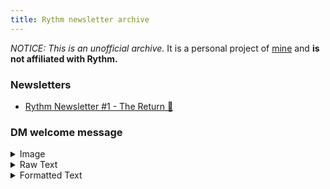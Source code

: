 ```yaml
---
title: Rythm newsletter archive
---
```

*NOTICE: This is an unofficial archive.* It is a personal project of [mine](https://jbmagination.com) and **is not affiliated with Rythm.**

### Newsletters
* [Rythm Newsletter #1 - The Return 🚀](https://RythmArchive.github.io/newsletters/1-the-return)

### DM welcome message
<details>
<summary>Image</summary>
<img src="https://RythmArchive.github.io/assets/newsletter-dm-welcome.png">
</details>

<details>
<summary>Raw Text</summary>

<% highlight %>
Welcome to 🥁 **\~\~ ✨ Rythm Newsletter*✨ \~\~**
As we mentioned in our announcement, we're here to stay and are working on some 🔥 new stuff, so buckle up - this is going to be a wild ride.

You can expect to be hearing about a few things from us in the newsletter 🎉
     **•** Future product updates and leaks, we'll be keeping all of you posted on all of our progress.
     **•** News about <:rythmsmall:886182821754966026> Rythm, just in case people are writing about us or what we're doing.
     **•** Big things happening in our community, like giveaways and fun events.
     **•** and other fun stuff - like merch drops and stuff you'll only find out about if you stay subscribed!

We have a few important things we wanted to mention before we set off on this journey together :pray:
     **•** Keep the bot in your server, this way we can reach you with our newsletter!
     **•** We would love it if you used the button below to connect your email as well so we can reach you outside of Discord.

If you read all of this and decided that it isn't for you, we understand - there's a button below to unsubscribe.

- Rythm Team, signing off
<% endhighlight %>

</details>

<details>
<summary>Formatted Text</summary>

Welcome to 🥁 <b>~~ ✨ Rythm Newsletter*✨ ~~</b> <br>
As we mentioned in our announcement, we're here to stay and are working on some 🔥 new stuff, so buckle up - this is going to be a wild ride.<br>
<br>
You can expect to be hearing about a few things from us in the newsletter 🎉<br>
     <b>•</b> Future product updates and leaks, we'll be keeping all of you posted on all of our progress.<br>
     <b>•</b> News about <img src="https://RythmArchive.github.io/assets/886182821754966026.png" height="24" width="24"> Rythm, just in case people are writing about us or what we're doing.<br>
     <b>•</b> Big things happening in our community, like giveaways and fun events.<br>
     <b>•</b> and other fun stuff - like merch drops and stuff you'll only find out about if you stay subscribed!<br>
<br>
We have a few important things we wanted to mention before we set off on this journey together :pray:<br>
     <b>•</b> Keep the bot in your server, this way we can reach you with our newsletter!<br>
     <b>•</b> We would love it if you used the button below to connect your email as well so we can reach you outside of Discord.<br>
<br>
If you read all of this and decided that it isn't for you, we understand - there's a button below to unsubscribe.<br>
<br>
- Rythm Team, signing off<br>
<br>
<a href="https://rythm.fm/newsletter/subscribe">Connect your email</a>

</details>
